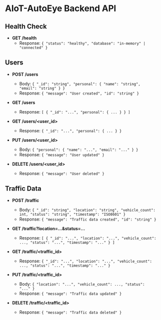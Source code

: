 # AIoT-AutoEye Backend API

## Health Check

- **GET /health**
  - Response: `{ "status": "healthy", "database": "in-memory" | "connected" }`

## Users

- **POST /users**

  - Body: `{ "_id": "string", "personal": { "name": "string", "email": "string" } }`
  - Response: `{ "message": "User created", "id": "string" }`

- **GET /users**

  - Response: `[ { "_id": "...", "personal": { ... } } ]`

- **GET /users/<user_id>**

  - Response: `{ "_id": "...", "personal": { ... } }`

- **PUT /users/<user_id>**

  - Body: `{ "personal": { "name": "...", "email": "..." } }`
  - Response: `{ "message": "User updated" }`

- **DELETE /users/<user_id>**
  - Response: `{ "message": "User deleted" }`

## Traffic Data

- **POST /traffic**

  - Body: `{ "_id": "string", "location": "string", "vehicle_count": int, "status": "string", "timestamp": "ISO8601" }`
  - Response: `{ "message": "Traffic data created", "id": "string" }`

- **GET /traffic?location=...&status=...**

  - Response: `[ { "_id": "...", "location": "...", "vehicle_count": ..., "status": "...", "timestamp": "..." } ]`

- **GET /traffic/<traffic_id>**

  - Response: `{ "_id": "...", "location": "...", "vehicle_count": ..., "status": "...", "timestamp": "..." }`

- **PUT /traffic/<traffic_id>**

  - Body: `{ "location": "...", "vehicle_count": ..., "status": "..." }`
  - Response: `{ "message": "Traffic data updated" }`

- **DELETE /traffic/<traffic_id>**
  - Response: `{ "message": "Traffic data deleted" }`
